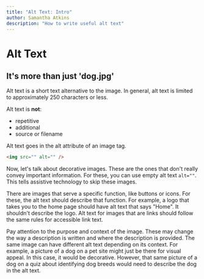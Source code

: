 ```yaml
---
title: "Alt Text: Intro"
author: Samantha Atkins
description: "How to write useful alt text"
---
```


# Alt Text
<h2 class="subheading">It's more than just 'dog.jpg'</h2>

Alt text is a short text alternative to the image. In general, alt text is limited to approximately 250 characters or less.

Alt text is **not**:
  
* repetitive  
* additional  
* source or filename  


Alt text goes in the alt attribute of an image tag.

```html
<img src="" alt="" />
```

Now, let's talk about decorative images. These are the ones that don't really convey important information. For these, you can use empty alt text `alt=""`. This tells assistive technology to skip these images.

There are images that serve a specific function, like buttons or icons. For these, the alt text should describe that function. For example, a logo that takes you to the home page should have alt text that says "Home". It shouldn't describe the logo. Alt text for images that are links should follow the same rules for accessible link text.

<!-- make a link here to the link text lesson -->

Pay attention to the purpose and context of the image. These may change the way a description is written and where the description is provided. The same image can have different alt text depending on its context. For example, a picture of a dog on a pet site might just be there for visual appeal. In this case, it would be decorative. However, that same picture of a dog on a quiz about identifying dog breeds would need to describe the dog in the alt text.
